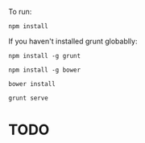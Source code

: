 To run:

`npm install`

If you haven't installed grunt globablly:

`npm install -g grunt`

`npm install -g bower`

`bower install`

`grunt serve`


# TODO 
